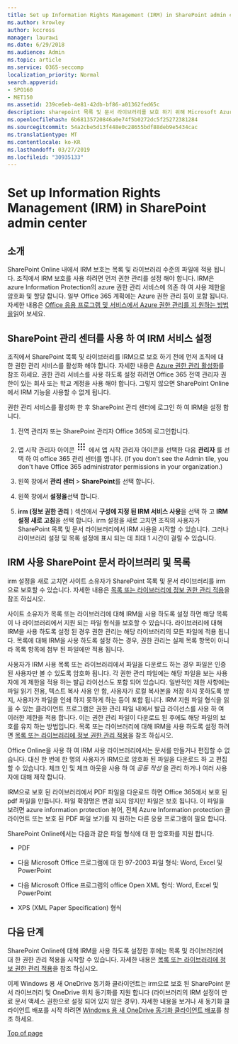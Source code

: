 ```yaml
---
title: Set up Information Rights Management (IRM) in SharePoint admin center
ms.author: krowley
author: kccross
manager: laurawi
ms.date: 6/29/2018
ms.audience: Admin
ms.topic: article
ms.service: O365-seccomp
localization_priority: Normal
search.appverid:
- SPO160
- MET150
ms.assetid: 239ce6eb-4e81-42db-bf86-a01362fed65c
description: sharepoint 목록 및 문서 라이브러리를 보호 하기 위해 Microsoft Azure Active Directory RMS (권한 관리 서비스)를 통해 sharepoint Online IRM을 사용 하는 방법을 알아봅니다.
ms.openlocfilehash: 6b68135720846a0e74f5b0272dc5f25272381284
ms.sourcegitcommit: 54a2cbe5d13f448e0c28655bdf88deb9e5434cac
ms.translationtype: MT
ms.contentlocale: ko-KR
ms.lasthandoff: 03/27/2019
ms.locfileid: "30935133"
---
```

# <a name="set-up-information-rights-management-irm-in-sharepoint-admin-center"></a>Set up Information Rights Management (IRM) in SharePoint admin center

## <a name="introduction"></a>소개

SharePoint Online 내에서 IRM 보호는 목록 및 라이브러리 수준의 파일에 적용 됩니다. 조직에서 IRM 보호를 사용 하려면 먼저 권한 관리를 설정 해야 합니다. IRM은 azure Information Protection의 azure 권한 관리 서비스에 의존 하 여 사용 제한을 암호화 및 할당 합니다. 일부 Office 365 계획에는 Azure 권한 관리 등이 포함 됩니다. 자세한 내용은 [Office 응용 프로그램 및 서비스에서 Azure 권한 관리를 지 원하는 방법을](https://docs.microsoft.com/azure/information-protection/understand-explore/office-apps-services-support)읽어 보세요.
  
## <a name="turn-on-irm-service-using-sharepoint-admin-center"></a>SharePoint 관리 센터를 사용 하 여 IRM 서비스 설정

조직에서 SharePoint 목록 및 라이브러리를 IRM으로 보호 하기 전에 먼저 조직에 대 한 권한 관리 서비스를 활성화 해야 합니다. 자세한 내용은 [Azure 권한 관리 활성화](https://docs.microsoft.com/information-protection/deploy-use/activate-service)를 참조 하세요. 권한 관리 서비스를 사용 하도록 설정 하려면 Office 365 전역 관리자 권한이 있는 회사 또는 학교 계정을 사용 해야 합니다. 그렇지 않으면 SharePoint Online에서 IRM 기능을 사용할 수 없게 됩니다.
  
권한 관리 서비스를 활성화 한 후 SharePoint 관리 센터에 로그인 하 여 IRM을 설정 합니다.
  
1. 전역 관리자 또는 SharePoint 관리자 Office 365에 로그인합니다.
    
2. 앱 시작 관리자 아이콘 ![을 선택 하 고 왼쪽 위의 office 365](media/e5aee650-c566-4100-aaad-4cc2355d909f.png) 에서 앱 시작 관리자 아이콘을 선택한 다음 **관리자** 를 선택 하 여 office 365 관리 센터를 엽니다. (If you don't see the Admin tile, you don't have Office 365 administrator permissions in your organization.) 
    
3. 왼쪽 창에서 **관리 센터** \> **SharePoint**를 선택 합니다.
    
4. 왼쪽 창에서 **설정을**선택 합니다.
    
5. **irm (정보 권한 관리** ) 섹션에서 **구성에 지정 된 IRM 서비스 사용**을 선택 하 고 **IRM 설정 새로 고침**을 선택 합니다. irm 설정을 새로 고치면 조직의 사용자가 SharePoint 목록 및 문서 라이브러리에서 IRM 사용을 시작할 수 있습니다. 그러나 라이브러리 설정 및 목록 설정에 표시 되는 데 최대 1 시간이 걸릴 수 있습니다.
    
## <a name="irm-enable-sharepoint-document-libraries-and-lists"></a>IRM 사용 SharePoint 문서 라이브러리 및 목록
<a name="__toc220831191"> </a>

irm 설정을 새로 고치면 사이트 소유자가 SharePoint 목록 및 문서 라이브러리를 irm으로 보호할 수 있습니다. 자세한 내용은 [목록 또는 라이브러리에 정보 권한 관리 적용](apply-irm-to-a-list-or-library.md)을 참조 하십시오.
  
사이트 소유자가 목록 또는 라이브러리에 대해 IRM을 사용 하도록 설정 하면 해당 목록이 나 라이브러리에서 지원 되는 파일 형식을 보호할 수 있습니다. 라이브러리에 대해 IRM을 사용 하도록 설정 된 경우 권한 관리는 해당 라이브러리의 모든 파일에 적용 됩니다. 목록에 대해 IRM을 사용 하도록 설정 하는 경우, 권한 관리는 실제 목록 항목이 아니라 목록 항목에 첨부 된 파일에만 적용 됩니다.
  
사용자가 IRM 사용 목록 또는 라이브러리에서 파일을 다운로드 하는 경우 파일은 인증 된 사용자만 볼 수 있도록 암호화 됩니다. 각 권한 관리 파일에는 해당 파일을 보는 사용자에 게 제한을 적용 하는 발급 라이선스도 포함 되어 있습니다. 일반적인 제한 사항에는 파일 읽기 전용, 텍스트 복사 사용 안 함, 사용자가 로컬 복사본을 저장 하지 못하도록 방지, 사용자가 파일을 인쇄 하지 못하게 하는 등이 포함 됩니다. IRM 지원 파일 형식을 읽을 수 있는 클라이언트 프로그램은 권한 관리 파일 내에서 발급 라이선스를 사용 하 여 이러한 제한을 적용 합니다. 이는 권한 관리 파일이 다운로드 된 후에도 해당 파일의 보호를 유지 하는 방법입니다. 목록 또는 라이브러리에 대해 IRM을 사용 하도록 설정 하려면 [목록 또는 라이브러리에 정보 권한 관리 적용](apply-irm-to-a-list-or-library.md)을 참조 하십시오.
  
Office Online을 사용 하 여 IRM 사용 라이브러리에서는 문서를 만들거나 편집할 수 없습니다. 대신 한 번에 한 명의 사용자가 IRM으로 암호화 된 파일을 다운로드 하 고 편집할 수 있습니다. 체크 인 및 체크 아웃을 사용 하 여 *공동 작성* 을 관리 하거나 여러 사용자에 대해 제작 합니다. 
  
IRM으로 보호 된 라이브러리에서 PDF 파일을 다운로드 하면 Office 365에서 보호 된 pdf 파일을 만듭니다. 파일 확장명은 변경 되지 않지만 파일은 보호 됩니다. 이 파일을 보려면 azure information protection 뷰어, 전체 Azure Information protection 클라이언트 또는 보호 된 PDF 파일 보기를 지 원하는 다른 응용 프로그램이 필요 합니다. 
  
SharePoint Online에서는 다음과 같은 파일 형식에 대 한 암호화를 지원 합니다.
  
- PDF
    
- 다음 Microsoft Office 프로그램에 대 한 97-2003 파일 형식: Word, Excel 및 PowerPoint
    
- 다음 Microsoft Office 프로그램의 office Open XML 형식: Word, Excel 및 PowerPoint
    
- XPS (XML Paper Specification) 형식
    
## <a name="next-steps"></a>다음 단계
<a name="__toc220831191"> </a>

SharePoint Online에 대해 IRM을 사용 하도록 설정한 후에는 목록 및 라이브러리에 대 한 권한 관리 적용을 시작할 수 있습니다. 자세한 내용은 [목록 또는 라이브러리에 정보 권한 관리 적용](apply-irm-to-a-list-or-library.md)을 참조 하십시오.
  
이제 Windows 용 새 OneDrive 동기화 클라이언트는 irm으로 보호 된 SharePoint 문서 라이브러리 및 OneDrive 위치 동기화를 지원 합니다 (라이브러리의 IRM 설정이 만료 문서 액세스 권한으로 설정 되어 있지 않은 경우). 자세한 내용을 보거나 새 동기화 클라이언트 배포를 시작 하려면 [Windows 용 새 OneDrive 동기화 클라이언트 배포](https://support.office.com/article/3f3a511c-30c6-404a-98bf-76f95c519668)를 참조 하세요.
  
[Top of page](#introduction)  

